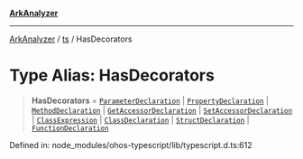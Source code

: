 [**ArkAnalyzer**](../../../../README.md)

***

[ArkAnalyzer](../../../../globals.md) / [ts](../README.md) / HasDecorators

# Type Alias: HasDecorators

> **HasDecorators** = [`ParameterDeclaration`](../interfaces/ParameterDeclaration.md) \| [`PropertyDeclaration`](../interfaces/PropertyDeclaration.md) \| [`MethodDeclaration`](../interfaces/MethodDeclaration.md) \| [`GetAccessorDeclaration`](../interfaces/GetAccessorDeclaration.md) \| [`SetAccessorDeclaration`](../interfaces/SetAccessorDeclaration.md) \| [`ClassExpression`](../interfaces/ClassExpression.md) \| [`ClassDeclaration`](../interfaces/ClassDeclaration.md) \| [`StructDeclaration`](../interfaces/StructDeclaration.md) \| [`FunctionDeclaration`](../interfaces/FunctionDeclaration.md)

Defined in: node\_modules/ohos-typescript/lib/typescript.d.ts:612
